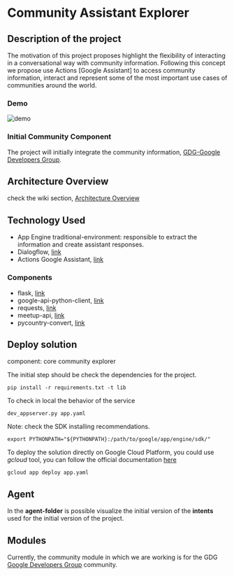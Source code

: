 # Community Assistant Explorer

## Description of the project
The motivation of this project proposes highlight the flexibility of interacting in a conversational way with community information. Following this concept we propose use Actions [Google Assistant] to access community information, interact and represent some of the most important use cases of communities around the world.

### Demo

![demo](https://github.com/nbortolotti/assistant-community-explorer/wiki/pictures/assistant_community_explorer_demo_01.gif)

### Initial Community Component
The project will initially integrate the community information, [GDG-Google Developers Group](https://developers.google.com/programs/community/gdg/). 

## Architecture Overview
check the wiki section, [Architecture Overview](https://github.com/nbortolotti/assistant-community-explorer/wiki/Architecture)

## Technology Used
* App Engine traditional-environment:  responsible to extract the information and create assistant responses.
* Dialogflow, [link](https://dialogflow.com/)
* Actions Google Assistant, [link](https://developers.google.com/actions/)

### Components
* flask, [link](http://flask.pocoo.org)
* google-api-python-client, [link](https://github.com/googleapis/google-api-python-client)
* requests, [link](https://pypi.org/project/requests/)
* meetup-api, [link](https://pypi.org/project/meetup-api/)
* pycountry-convert, [link](https://pypi.org/project/pycountry-convert/)

## Deploy solution
component: core community explorer

The initial step should be check the dependencies for the project.

``
pip install -r requirements.txt -t lib
``

To check in local the behavior of the service

``
dev_appserver.py app.yaml
``

Note: check the SDK installing recommendations.

``
export PYTHONPATH="${PYTHONPATH}:/path/to/google/app/engine/sdk/"
``


To deploy the solution directly on Google Cloud Platform,  you could use *gcloud* tool, you can follow the official documentation [here](https://cloud.google.com/sdk/gcloud/reference/app/deploy)

``
gcloud app deploy app.yaml
``

## Agent
In the **agent-folder** is possible visualize the initial version of the **intents** used for the initial version of the project.

## Modules
Currently, the community module in which we are working is for the GDG [Google Developers Group](https://developers.google.com/programs/community/gdg/) community. 

